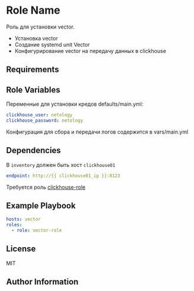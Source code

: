 Role Name
=========

Роль для установки vector.
- Установка vector
- Создание systemd unit Vector
- Конфигурирование vector на передачу данных в clickhouse

Requirements
------------

Role Variables
--------------

Переменные для установки кредов
defaults/main.yml:
```yaml
clickhouse_user: netology
clickhouse_password: netology
```

Конфигурация для сбора и передачи логов содержится в vars/main.yml

Dependencies
------------

В `inventory` должен быть хост `clickhouse01`
```yaml
endpoint: http://{{ clickhouse01_ip }}:8123
```

Требуется роль [clickhouse-role](https://github.com/antonh2o/clickhouse-role)

Example Playbook
----------------

```yaml
hosts: vector
roles:
  - role: vector-role
```

License
-------

MIT

Author Information
------------------
